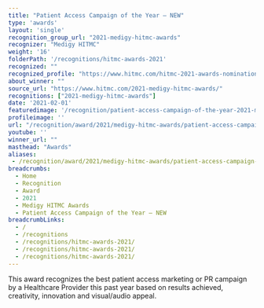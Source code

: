 ```yaml
---
title: "Patient Access Campaign of the Year – NEW"
type: 'awards'
layout: 'single'
recognition_group_url: "2021-medigy-hitmc-awards"
recognizer: "Medigy HITMC"
weight: '16'
folderPath: '/recognitions/hitmc-awards-2021'
recognized: ""
recognized_profile: "https://www.hitmc.com/hitmc-2021-awards-nominations/"
about_winner: ""
source_url: "https://www.hitmc.com/2021-medigy-hitmc-awards/"
recognitions: ["2021-medigy-hitmc-awards"]
date: '2021-02-01'
featuredimage: '/recognition/patient-access-campaign-of-the-year-2021-medigy-hitmc-awards.jpg'
profileimage: ''
url: "/recognition/award/2021/medigy-hitmc-awards/patient-access-campaign-of-the-year"
youtube: ''
winner_url: ""
masthead: "Awards"
aliases:
 - /recognition/award/2021/medigy-hitmc-awards/patient-access-campaign-of-the-year 
breadcrumbs:
  - Home
  - Recognition
  - Award
  - 2021
  - Medigy HITMC Awards
  - Patient Access Campaign of the Year – NEW
breadcrumbLinks:
  - /
  - /recognitions
  - /recognitions/hitmc-awards-2021/
  - /recognitions/hitmc-awards-2021/
  - /recognitions/hitmc-awards-2021/
---
```


This award recognizes the best patient access marketing or PR campaign by a Healthcare Provider this past year based on results achieved, creativity, innovation and visual/audio appeal.
